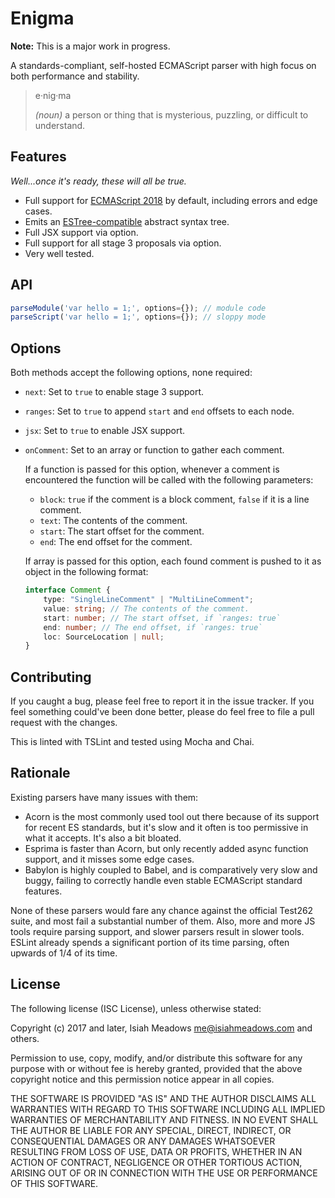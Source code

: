 # Enigma

**Note:** This is a major work in progress.

A standards-compliant, self-hosted ECMAScript parser with high focus on both performance and stability.

> e·nig·ma
>
> *(noun)* a person or thing that is mysterious, puzzling, or difficult to understand.

## Features

*Well...once it's ready, these will all be true.*

- Full support for [ECMAScript 2018](https://tc39.github.io/ecma262/) by default, including errors and edge cases.
- Emits an [ESTree-compatible](https://github.com/estree/estree) abstract syntax tree.
- Full JSX support via option.
- Full support for all stage 3 proposals via option.
- Very well tested.

## API

```js
parseModule('var hello = 1;', options={}); // module code
parseScript('var hello = 1;', options={}); // sloppy mode
```

## Options

Both methods accept the following options, none required:

* `next`: Set to `true` to enable stage 3 support.

* `ranges`: Set to `true` to append `start` and `end` offsets to each node.

* `jsx`: Set to `true` to enable JSX support.

* `onComment`: Set to an array or function to gather each comment.

    If a function is passed for this option, whenever a comment is encountered the function will be called with the following parameters:

    - `block`: `true` if the comment is a block comment, `false` if it is a line comment.
    - `text`: The contents of the comment.
    - `start`: The start offset for the comment.
    - `end`: The end offset for the comment.

    If array is passed for this option, each found comment is pushed to it as object in the following format:

    ```ts
    interface Comment {
        type: "SingleLineComment" | "MultiLineComment";
        value: string; // The contents of the comment.
        start: number; // The start offset, if `ranges: true`
        end: number; // The end offset, if `ranges: true`
        loc: SourceLocation | null;
    }
    ```

## Contributing

If you caught a bug, please feel free to report it in the issue tracker. If you feel something could've been done better, please do feel free to file a pull request with the changes.

This is linted with TSLint and tested using Mocha and Chai.

## Rationale

Existing parsers have many issues with them:

- Acorn is the most commonly used tool out there because of its support for recent ES standards, but it's slow and it often is too permissive in what it accepts. It's also a bit bloated.
- Esprima is faster than Acorn, but only recently added async function support, and it misses some edge cases.
- Babylon is highly coupled to Babel, and is comparatively very slow and buggy, failing to correctly handle even stable ECMAScript standard features.

None of these parsers would fare any chance against the official Test262 suite, and most fail a substantial number of them. Also, more and more JS tools require parsing support, and slower parsers result in slower tools. ESLint already spends a significant portion of its time parsing, often upwards of 1/4 of its time.

## License

The following license (ISC License), unless otherwise stated:

Copyright (c) 2017 and later, Isiah Meadows <me@isiahmeadows.com> and others.

Permission to use, copy, modify, and/or distribute this software for any purpose with or without fee is hereby granted, provided that the above copyright notice and this permission notice appear in all copies.

THE SOFTWARE IS PROVIDED "AS IS" AND THE AUTHOR DISCLAIMS ALL WARRANTIES WITH REGARD TO THIS SOFTWARE INCLUDING ALL IMPLIED WARRANTIES OF MERCHANTABILITY AND FITNESS. IN NO EVENT SHALL THE AUTHOR BE LIABLE FOR ANY SPECIAL, DIRECT, INDIRECT, OR CONSEQUENTIAL DAMAGES OR ANY DAMAGES WHATSOEVER RESULTING FROM LOSS OF USE, DATA OR PROFITS, WHETHER IN AN ACTION OF CONTRACT, NEGLIGENCE OR OTHER TORTIOUS ACTION, ARISING OUT OF OR IN CONNECTION WITH THE USE OR PERFORMANCE OF THIS SOFTWARE.
